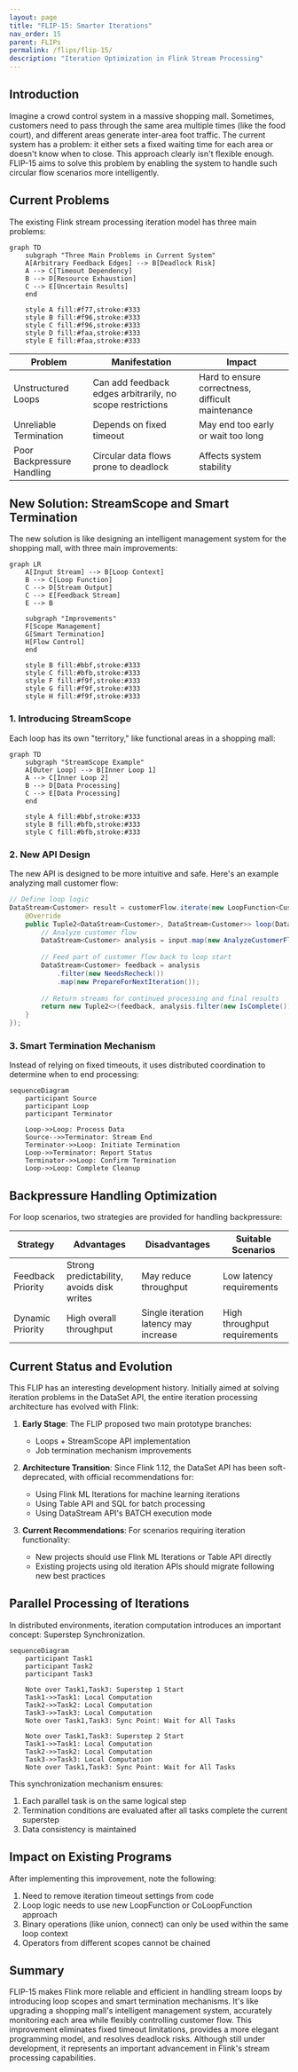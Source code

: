 ```yaml
---
layout: page
title: "FLIP-15: Smarter Iterations"
nav_order: 15
parent: FLIPs
permalink: /flips/flip-15/
description: "Iteration Optimization in Flink Stream Processing"
---
```


## Introduction

Imagine a crowd control system in a massive shopping mall. Sometimes, customers need to pass through the same area multiple times (like the food court), and different areas generate inter-area foot traffic. The current system has a problem: it either sets a fixed waiting time for each area or doesn't know when to close. This approach clearly isn't flexible enough. FLIP-15 aims to solve this problem by enabling the system to handle such circular flow scenarios more intelligently.

## Current Problems

The existing Flink stream processing iteration model has three main problems:

```mermaid
graph TD
    subgraph "Three Main Problems in Current System"
    A[Arbitrary Feedback Edges] --> B[Deadlock Risk]
    A --> C[Timeout Dependency]
    B --> D[Resource Exhaustion]
    C --> E[Uncertain Results]
    end
    
    style A fill:#f77,stroke:#333
    style B fill:#f96,stroke:#333
    style C fill:#f96,stroke:#333
    style D fill:#faa,stroke:#333
    style E fill:#faa,stroke:#333
```

| Problem | Manifestation | Impact |
|---------|--------------|---------|
| Unstructured Loops | Can add feedback edges arbitrarily, no scope restrictions | Hard to ensure correctness, difficult maintenance |
| Unreliable Termination | Depends on fixed timeout | May end too early or wait too long |
| Poor Backpressure Handling | Circular data flows prone to deadlock | Affects system stability |

## New Solution: StreamScope and Smart Termination

The new solution is like designing an intelligent management system for the shopping mall, with three main improvements:

```mermaid
graph LR
    A[Input Stream] --> B[Loop Context]
    B --> C[Loop Function]
    C --> D[Stream Output]
    C --> E[Feedback Stream]
    E --> B
    
    subgraph "Improvements"
    F[Scope Management]
    G[Smart Termination]
    H[Flow Control]
    end
    
    style B fill:#bbf,stroke:#333
    style C fill:#bfb,stroke:#333
    style F fill:#f9f,stroke:#333
    style G fill:#f9f,stroke:#333
    style H fill:#f9f,stroke:#333
```

### 1. Introducing StreamScope

Each loop has its own "territory," like functional areas in a shopping mall:

```mermaid
graph TD
    subgraph "StreamScope Example"
    A[Outer Loop] --> B[Inner Loop 1]
    A --> C[Inner Loop 2]
    B --> D[Data Processing]
    C --> E[Data Processing]
    end
    
    style A fill:#bbf,stroke:#333
    style B fill:#bfb,stroke:#333
    style C fill:#bfb,stroke:#333
```

### 2. New API Design

The new API is designed to be more intuitive and safe. Here's an example analyzing mall customer flow:

```java
// Define loop logic
DataStream<Customer> result = customerFlow.iterate(new LoopFunction<Customer, Customer>() {
    @Override
    public Tuple2<DataStream<Customer>, DataStream<Customer>> loop(DataStream<Customer> input) {
        // Analyze customer flow
        DataStream<Customer> analysis = input.map(new AnalyzeCustomerFlow());
        
        // Feed part of customer flow back to loop start
        DataStream<Customer> feedback = analysis
            .filter(new NeedsRecheck())
            .map(new PrepareForNextIteration());
            
        // Return streams for continued processing and final results
        return new Tuple2<>(feedback, analysis.filter(new IsComplete()));
    }
});
```

### 3. Smart Termination Mechanism

Instead of relying on fixed timeouts, it uses distributed coordination to determine when to end processing:

```mermaid
sequenceDiagram
    participant Source
    participant Loop
    participant Terminator
    
    Loop->>Loop: Process Data
    Source-->>Terminator: Stream End
    Terminator->>Loop: Initiate Termination
    Loop->>Terminator: Report Status
    Terminator->>Loop: Confirm Termination
    Loop->>Loop: Complete Cleanup
```

## Backpressure Handling Optimization

For loop scenarios, two strategies are provided for handling backpressure:

| Strategy | Advantages | Disadvantages | Suitable Scenarios |
|----------|------------|---------------|-------------------|
| Feedback Priority | Strong predictability, avoids disk writes | May reduce throughput | Low latency requirements |
| Dynamic Priority | High overall throughput | Single iteration latency may increase | High throughput requirements |

## Current Status and Evolution

This FLIP has an interesting development history. Initially aimed at solving iteration problems in the DataSet API, the entire iteration processing architecture has evolved with Flink:

1. **Early Stage**: The FLIP proposed two main prototype branches:
   - Loops + StreamScope API implementation
   - Job termination mechanism improvements

2. **Architecture Transition**: Since Flink 1.12, the DataSet API has been soft-deprecated, with official recommendations for:
   - Using Flink ML Iterations for machine learning iterations
   - Using Table API and SQL for batch processing
   - Using DataStream API's BATCH execution mode

3. **Current Recommendations**: For scenarios requiring iteration functionality:
   - New projects should use Flink ML Iterations or Table API directly
   - Existing projects using old iteration APIs should migrate following new best practices

## Parallel Processing of Iterations

In distributed environments, iteration computation introduces an important concept: Superstep Synchronization.

```mermaid
sequenceDiagram
    participant Task1
    participant Task2
    participant Task3
    
    Note over Task1,Task3: Superstep 1 Start
    Task1->>Task1: Local Computation
    Task2->>Task2: Local Computation
    Task3->>Task3: Local Computation
    Note over Task1,Task3: Sync Point: Wait for All Tasks
    
    Note over Task1,Task3: Superstep 2 Start
    Task1->>Task1: Local Computation
    Task2->>Task2: Local Computation
    Task3->>Task3: Local Computation
    Note over Task1,Task3: Sync Point: Wait for All Tasks
```

This synchronization mechanism ensures:
1. Each parallel task is on the same logical step
2. Termination conditions are evaluated after all tasks complete the current superstep
3. Data consistency is maintained

## Impact on Existing Programs

After implementing this improvement, note the following:

1. Need to remove iteration timeout settings from code
2. Loop logic needs to use new LoopFunction or CoLoopFunction approach
3. Binary operations (like union, connect) can only be used within the same loop context
4. Operators from different scopes cannot be chained

## Summary

FLIP-15 makes Flink more reliable and efficient in handling stream loops by introducing loop scopes and smart termination mechanisms. It's like upgrading a shopping mall's intelligent management system, accurately monitoring each area while flexibly controlling customer flow. This improvement eliminates fixed timeout limitations, provides a more elegant programming model, and resolves deadlock risks. Although still under development, it represents an important advancement in Flink's stream processing capabilities.
